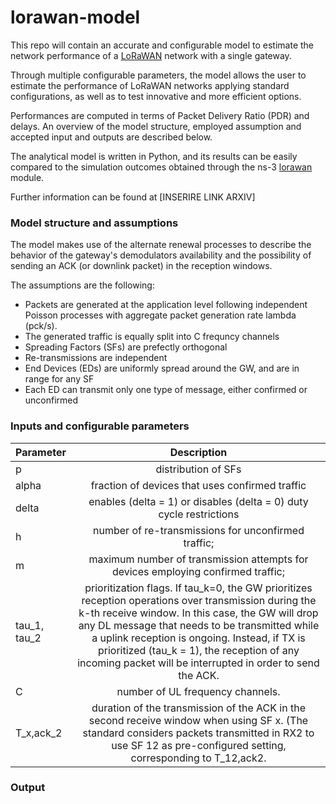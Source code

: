 # lorawan-model

This repo will contain an accurate and configurable model to estimate the network performance of a [LoRaWAN](https://lora-alliance.org/about-lorawan) network with a single gateway.

Through multiple configurable parameters, the model allows the user to estimate the performance of LoRaWAN networks applying standard configurations, as well as to test innovative and more efficient options. 

Performances are computed in terms of Packet Delivery Ratio (PDR) and delays. An overview of the model structure, employed assumption and accepted input and outputs are described below.

The analytical model is written in Python, and its results can be easily compared to the simulation outcomes obtained through the ns-3 [lorawan](https://github.com/signetlabdei/lorawan) module.

Further information can be found at [INSERIRE LINK ARXIV]


### Model structure and assumptions
The model makes use of the alternate renewal processes to describe the behavior of the gateway's demodulators availability and the possibility of sending an ACK (or downlink packet) in the reception windows. 

The assumptions are the following:
- Packets are generated at the application level following independent Poisson processes with aggregate packet generation rate lambda (pck/s).
- The generated traffic is equally split into C frequncy channels
- Spreading Factors (SFs) are prefectly orthogonal
- Re-transmissions are independent
- End Devices (EDs) are uniformly spread around the GW, and are in range for any SF
- Each ED can transmit only one type of message, either confirmed or unconfirmed 


### Inputs and configurable parameters

| Parameter        |Description                                                               
| :------------    | :----------:                                                           
|  p               | distribution of SFs
|  alpha           | fraction of devices that uses confirmed traffic
|delta             |  enables (delta = 1) or disables (delta = 0) duty cycle restrictions
| h                | number of re-transmissions for unconfirmed traffic;
| m                | maximum number of transmission attempts for devices employing confirmed traffic;
| tau_1, tau_2     | prioritization flags. If tau_k=0, the GW prioritizes reception operations over transmission during the k-th receive window. In this case, the GW will drop any DL message that needs to be transmitted while a uplink reception is ongoing. Instead, if TX is prioritized (tau_k = 1), the reception of any incoming packet will be interrupted in order to send the ACK.
| C               | number of UL frequency channels.
| T_x,ack_2       | duration of the transmission of the ACK in the second receive window when using SF x. (The standard considers packets transmitted in RX2 to use SF 12 as pre-configured setting, corresponding to T_12,ack2.

### Output



